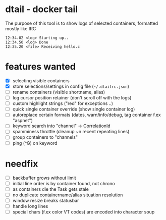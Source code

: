 # dtail - docker tail

The purpose of this tool is to show logs of selected containers, formatted mostly like IRC
```IRC log
12:34.02 <log> Starting up..
12:34.50 <log> Done
12:35.20 <file> Receiving hello.c
```

# features wanted

 - [x] selecting visible containers
 - [x] store selections/settings in config file (`~/.dtailrc.json`)
 - [ ] rename containers (visible shortname, alias)
 - [ ] log cursor position retainer (don't scroll off with the logs)
 - [ ] custom highlight strings ("red" for exceptions ..)
 - [ ] quick single container override (show single container log)
 - [ ] autoreplace certain formats (dates, warn/info/debug, tag container f.ex "aspnet")
 - [ ] keyword search into "channel" -> CorrelationId
 - [ ] spamminess throttle (cleanup ~n recent repeating lines)
 - [ ] group containers to "channels"
 - [ ] ping (^G) on keyword

# needfix

- [ ] backbuffer grows without limit
- [ ] initial line order is by container found, not chrono
- [ ] as containers die the Task gets stale
- [ ] no duplicate containername/alias situation resolution
- [ ] window resize breaks statusbar
- [ ] handle long lines
- [ ] special chars (f.ex color VT codes) are encoded into character soup